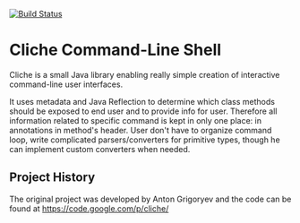[![Build Status](https://travis-ci.org/budhash/cliche.png?branch=master)](https://travis-ci.org/budhash/cliche)

# Cliche Command-Line Shell
Cliche is a small Java library enabling really simple creation of interactive command-line user interfaces.

It uses metadata and Java Reflection to determine which class methods should be exposed to end user and to provide info for user. Therefore all information related to specific command is kept in only one place: in annotations in method's header. User don't have to organize command loop, write complicated parsers/converters for primitive types, though he can implement custom converters when needed.

## Project History
The original project was developed by Anton Grigoryev and the code can be found at https://code.google.com/p/cliche/